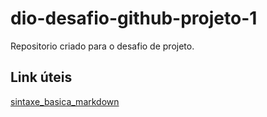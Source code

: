 # dio-desafio-github-projeto-1
Repositorio criado para o desafio de projeto.

## Link úteis
[sintaxe_basica_markdown](https://www.markdownguide.org/)
